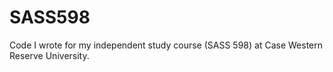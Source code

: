 # SASS598
Code I wrote for my independent study course (SASS 598) at Case Western Reserve University.
